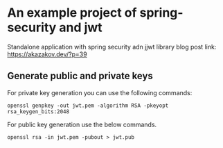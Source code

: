 # An example project of spring-security and jwt 

Standalone application with spring security adn jjwt library
blog post link: https://akazakov.dev/?p=39

## Generate public and private keys

For private key generation you can use the following commands:

````
openssl genpkey -out jwt.pem -algorithm RSA -pkeyopt rsa_keygen_bits:2048
````

For public key generation use the below commands.

````
openssl rsa -in jwt.pem -pubout > jwt.pub
````
